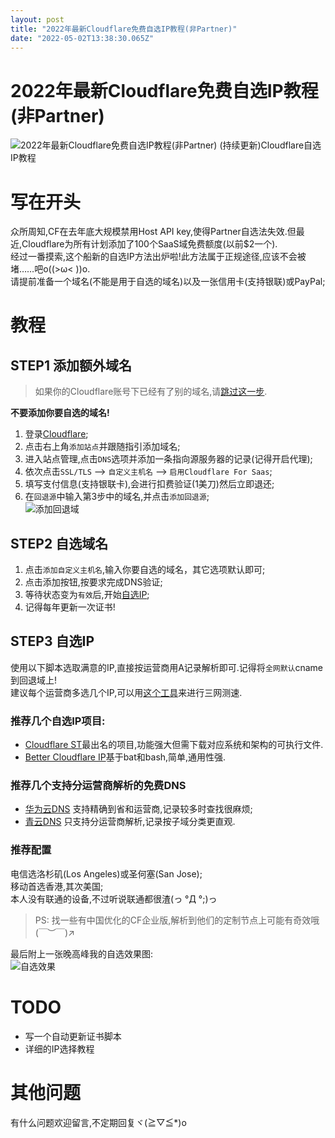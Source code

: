 ```yaml
---
layout: post
title: "2022年最新Cloudflare免费自选IP教程(非Partner)"
date: "2022-05-02T13:38:30.065Z"
---
```

2022年最新Cloudflare免费自选IP教程(非Partner)
===================================

![2022年最新Cloudflare免费自选IP教程(非Partner)](https://img2022.cnblogs.com/blog/2540082/202205/2540082-20220502200204875-74881220.png) (持续更新)Cloudflare自选IP教程

写在开头
====

众所周知,CF在去年底大规模禁用Host API key,使得Partner自选法失效.但最近,Cloudflare为所有计划添加了100个SaaS域免费额度(以前$2一个).  
经过一番摸索,这个船新的自选IP方法出炉啦!此方法属于正规途径,应该不会被堵……吧o((>ω< ))o.  
请提前准备一个域名(不能是用于自选的域名)以及一张信用卡(支持银联)或PayPal;

教程
==

STEP1 添加额外域名
------------

> 如果你的Cloudflare账号下已经有了别的域名,请[跳过这一步](#STEP2-%E8%87%AA%E9%80%89%E5%9F%9F%E5%90%8D).

**不要添加你要自选的域名!**

1.  登录[Cloudflare](https://dash.cloudflare.com/);
2.  点击右上角`添加站点`并跟随指引添加域名;
3.  进入站点管理,点击`DNS`选项并添加一条指向源服务器的记录(记得开启代理);
4.  依次点击`SSL/TLS` ——> `自定义主机名` ——> `启用Cloudflare For Saas`;
5.  填写支付信息(支持银联卡),会进行扣费验证(1美刀)然后立即退还;
6.  在`回退源`中输入第3步中的域名,并点击`添加回退源`;  
    ![添加回退域](https://cdn.dreamofice.cn/blog/post/tech/2022/cfcustomip/1.jpg)

STEP2 自选域名
----------

1.  点击`添加自定义主机名`,输入你要自选的域名，其它选项默认即可;
2.  点击添加按钮,按要求完成DNS验证;
3.  等待状态变为`有效`后,开始[自选IP](#STEP-%E8%87%AA%E9%80%89ip);
4.  记得每年更新一次证书!

STEP3 自选IP
----------

使用以下脚本选取满意的IP,直接按运营商用A记录解析即可.记得将`全网默认`cname到回退域上!  
建议每个运营商多选几个IP,可以用[这个工具](https://www.itdog.cn/ping/)来进行三网测速.

### 推荐几个自选IP项目:

*   [Cloudflare ST](https://github.com/XIU2/CloudflareSpeedTest)最出名的项目,功能强大但需下载对应系统和架构的可执行文件.
*   [Better Cloudflare IP](https://github.com/badafans/better-cloudflare-ip)基于bat和bash,简单,通用性强.

### 推荐几个支持分运营商解析的免费DNS

*   [华为云DNS](https://console.huaweicloud.com/dns/) 支持精确到省和运营商,记录较多时查找很麻烦;
*   [青云DNS](https://console.qingcloud.com/dns) 只支持分运营商解析,记录按子域分类更直观.

### 推荐配置

电信选洛杉矶(Los Angeles)或圣何塞(San Jose);  
移动首选香港,其次美国;  
本人没有联通的设备,不过听说联通都很渣(っ °Д °;)っ

> PS: 找一些有中国优化的CF企业版,解析到他们的定制节点上可能有奇效哦(￣︶￣)↗　

最后附上一张晚高峰我的自选效果图:  
![自选效果](https://cdn.dreamofice.cn/blog/post/tech/2022/cfcustomip/2.jpg)

TODO
====

*    写一个自动更新证书脚本
*    详细的IP选择教程

其他问题
====

有什么问题欢迎留言,不定期回复ヾ(≧▽≦\*)o